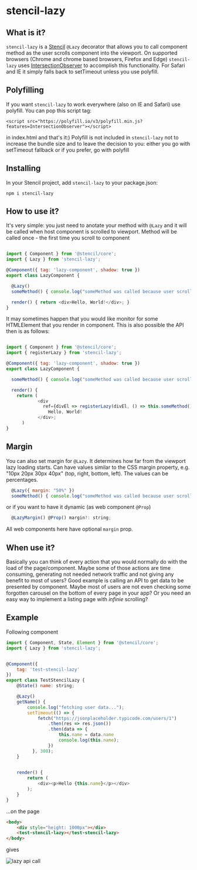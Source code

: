 # stencil-lazy

## What is it?
`stencil-lazy` is a [Stencil](https://stenciljs.com/) `@Lazy` decorator that allows you to call component method as the user scrolls component into the viewport. On supported browsers (Chrome and chrome based browsers, Firefox and Edge) `stencil-lazy` uses [IntersectionObserver](https://developer.mozilla.org/en-US/docs/Web/API/Intersection_Observer_API) to accomplish this functionality. For Safari and IE it simply falls back to setTimeout unless you use polyfill.

## Polyfilling
If you want `stencil-lazy` to work everywhere (also on IE and Safari) use polyfill. You can pop this script tag:
```
<script src="https://polyfill.io/v3/polyfill.min.js?features=IntersectionObserver"></script>
```
in index.html and that's it:)
Polyfill is not included in `stencil-lazy` not to increase the bundle size and to leave the decision to you: either you go with setTimeout fallback or if you prefer, go with polyfill

## Installing

In your Stencil project, add `stencil-lazy` to your package.json:
```
npm i stencil-lazy
```

## How to use it?
It's very simple: you just need to anotate your method with `@Lazy` and it will be called when host component is scrolled to viewport. Method will be called once - the first time you scroll to component

```javascript

import { Component } from '@stencil/core';
import { Lazy } from 'stencil-lazy';

@Component({ tag: 'lazy-component', shadow: true })
export class LazyComponent {

  @Lazy()
  someMethod() { console.log("someMethod was called because user scrolled to LazyComponent"); }

  render() { return <div>Hello, World!</div>; }
}
```

It may sometimes happen that you would like monitor for some HTMLElement that you render in component. This is also possible the API then is as follows:

```javascript

import { Component } from '@stencil/core';
import { registerLazy } from 'stencil-lazy';

@Component({ tag: 'lazy-component', shadow: true })
export class LazyComponent {

  someMethod() { console.log("someMethod was called because user scrolled to LazyComponent"); }

  render() { 
    return (
            <div 
              ref={divEl => registerLazy(divEl, () => this.someMethod())}>
                Hello, World!
            </div>;
      ) 
}
```

## Margin
You can also set margin for `@Lazy`. It determines how far from the viewport lazy loading starts. Can have values similar to the CSS margin property, e.g. "10px 20px 30px 40px" (top, right, bottom, left). The values can be percentages.
```javascript
  @Lazy({ margin: "50%" })
  someMethod() { console.log("someMethod was called because user scrolled to margin of LazyComponent extended by 50%"); }
```
or if you want to have it dynamic (as web component `@Prop`)
```javascript
  @LazyMargin() @Prop() margin?: string;
```
All web components here have optional `margin` prop.

## When use it?
Basically you can think of every action that you would normally do with the load of the page/component. Maybe some of those actions are time consuming, generating not needed network traffic and not giving any benefit to most of users? Good example is calling an API to get data to be presented by component. Maybe most of users are not even checking some forgotten carousel on the bottom of every page in your app? Or you need an easy way to implement a listing page with *infinie* scrolling?

## Example
Following component
```javascript
import { Component, State, Element } from '@stencil/core';
import { Lazy } from 'stencil-lazy';


@Component({
    tag: 'test-stencil-lazy'
})
export class TestStencilLazy {
    @State() name: string;

    @Lazy()
    getName() {
        console.log("fetching user data...");
        setTimeout(() => {
            fetch("https://jsonplaceholder.typicode.com/users/1")
                .then(res => res.json())
                .then(data => {
                    this.name = data.name
                    console.log(this.name);
                })
          }, 300);
    }
    

    render() {
        return (
            <div><p>Hello {this.name}</p></div>
        );
    }
}
```
...on the page
```html
<body>
    <div style="height: 1000px"></div>
    <test-stencil-lazy></test-stencil-lazy>
</body>
```
gives

![lazy api call](https://j.gifs.com/oVYVwB.gif)